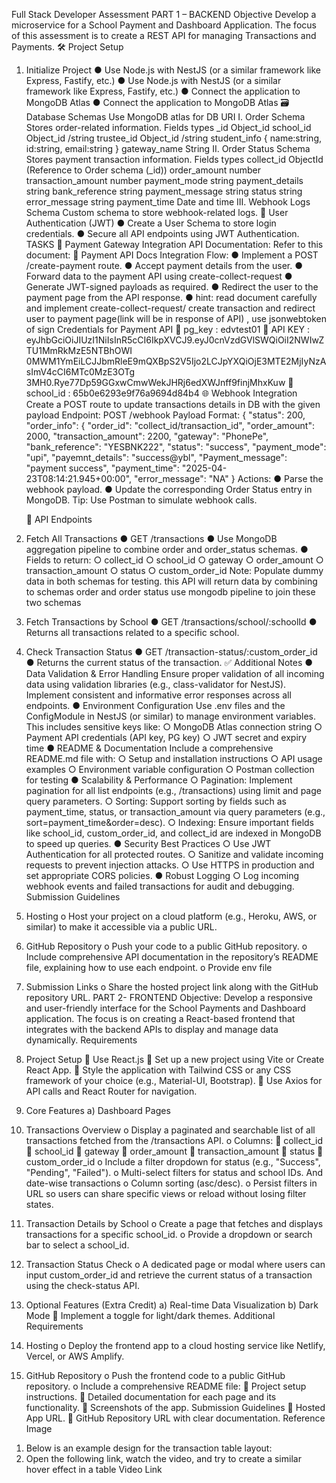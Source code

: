 Full Stack Developer Assessment
PART 1 – BACKEND
Objective
Develop a microservice for a School Payment and Dashboard Application. The focus of this assessment is to create a REST API
for managing Transactions and Payments.
🛠️ Project Setup

1. Initialize Project
   ● Use Node.js with NestJS (or a similar framework like Express, Fastify, etc.)
   ● Use Node.js with NestJS (or a similar framework like Express, Fastify, etc.)
   ● Connect the application to MongoDB Atlas
   ● Connect the application to MongoDB Atlas
   🗃️ Database Schemas
   Use MongoDB atlas for DB URI
   I. Order Schema
   Stores order-related information.
   Fields types
   \_id Object_id
   school_id Object_id /string
   trustee_id Object_id /string
   student_info {
   name:string,
   id:string,
   email:string
   }
   gateway_name String
   II. Order Status Schema
   Stores payment transaction information.
   Fields types
   collect_id ObjectId (Reference to Order schema (\_id))
   order_amount number
   transaction_amount number
   payment_mode string
   payment_details string
   bank_reference string
   payment_message string
   status string
   error_message string
   payment_time Date and time
   III. Webhook Logs Schema
   Custom schema to store webhook-related logs.
   🔐 User Authentication (JWT)
   ● Create a User Schema to store login credentials.
   ● Secure all API endpoints using JWT Authentication.
   TASKS
   🔁 Payment Gateway Integration
   API Documentation:
   Refer to this document:
   📄 Payment API Docs
   Integration Flow:
   ● Implement a POST /create-payment route.
   ● Accept payment details from the user.
   ● Forward data to the payment API using create-collect-request
   ● Generate JWT-signed payloads as required.
   ● Redirect the user to the payment page from the API response.
   ● hint: read document carefully and implement create-collect-request/ create transaction and
   redirect user to payment page(link will be in response of API) , use jsonwebtoken of sign
   Credentials for Payment API
    pg_key : edvtest01
    API KEY :
   eyJhbGciOiJIUzI1NiIsInR5cCI6IkpXVCJ9.eyJ0cnVzdGVlSWQiOiI2NWIwZTU1MmRkMzE5NTBhOWI
   0MWM1YmEiLCJJbmRleE9mQXBpS2V5Ijo2LCJpYXQiOjE3MTE2MjIyNzAsImV4cCI6MTc0MzE3OTg
   3MH0.Rye77Dp59GGxwCmwWekJHRj6edXWJnff9finjMhxKuw
    school_id : 65b0e6293e9f76a9694d84b4
   🌐 Webhook Integration
   Create a POST route to update transactions details in DB with the given payload
   Endpoint:
   POST /webhook
   Payload Format:
   {
   "status": 200,
   "order_info": {
   "order_id": "collect_id/transaction_id",
   "order_amount": 2000,
   "transaction_amount": 2200,
   "gateway": "PhonePe",
   "bank_reference": "YESBNK222",
   "status": "success",
   "payment_mode": "upi",
   "payemnt_details": "success@ybl",
   "Payment_message": "payment success",
   "payment_time": "2025-04-23T08:14:21.945+00:00",
   "error_message": "NA"
   }
   Actions:
   ● Parse the webhook payload.
   ● Update the corresponding Order Status entry in MongoDB.
   Tip: Use Postman to simulate webhook calls.

   
   📄 API Endpoints
1. Fetch All Transactions
   ● GET /transactions
   ● Use MongoDB aggregation pipeline to combine order and order_status schemas.
   ● Fields to return:
   ○ collect_id
   ○ school_id
   ○ gateway
   ○ order_amount
   ○ transaction_amount
   ○ status
   ○ custom_order_id
   Note: Populate dummy data in both schemas for testing.
   this API will return data by combining to schemas order and order status use mongodb
   pipeline to join these two schemas
1. Fetch Transactions by School
   ● GET /transactions/school/:schoolId
   ● Returns all transactions related to a specific school.
1. Check Transaction Status
   ● GET /transaction-status/:custom_order_id
   ● Returns the current status of the transaction.
   ✅ Additional Notes
   ● Data Validation & Error Handling
   Ensure proper validation of all incoming data using validation libraries (e.g., class-validator for
   NestJS). Implement consistent and informative error responses across all endpoints.
   ● Environment Configuration
   Use .env files and the ConfigModule in NestJS (or similar) to manage environment variables.
   This includes sensitive keys like:
   ○ MongoDB Atlas connection string
   ○ Payment API credentials (API key, PG key)
   ○ JWT secret and expiry time
   ● README & Documentation
   Include a comprehensive README.md file with:
   ○ Setup and installation instructions
   ○ API usage examples
   ○ Environment variable configuration
   ○ Postman collection for testing
   ● Scalability & Performance
   ○ Pagination: Implement pagination for all list endpoints (e.g., /transactions) using limit
   and page query parameters.
   ○ Sorting: Support sorting by fields such as payment_time, status, or transaction_amount
   via query parameters (e.g., sort=payment_time&order=desc).
   ○ Indexing: Ensure important fields like school_id, custom_order_id, and collect_id are
   indexed in MongoDB to speed up queries.
   ● Security Best Practices
   ○ Use JWT Authentication for all protected routes.
   ○ Sanitize and validate incoming requests to prevent injection attacks.
   ○ Use HTTPS in production and set appropriate CORS policies.
   ● Robust Logging
   ○ Log incoming webhook events and failed transactions for audit and debugging.
   Submission Guidelines
1. Hosting
   o Host your project on a cloud platform (e.g., Heroku, AWS, or similar) to make it
   accessible via a public URL.
1. GitHub Repository
   o Push your code to a public GitHub repository.
   o Include comprehensive API documentation in the repository’s README file, explaining
   how to use each endpoint.
   o Provide env file
1. Submission Links
   o Share the hosted project link along with the GitHub repository URL.
   PART 2- FRONTEND
   Objective:
   Develop a responsive and user-friendly interface for the School Payments and Dashboard
   application. The focus is on creating a React-based frontend that integrates with the backend
   APIs to display and manage data dynamically.
   Requirements
1. Project Setup
    Use React.js
    Set up a new project using Vite or Create React App.
    Style the application with Tailwind CSS or any CSS framework of your choice (e.g.,
   Material-UI, Bootstrap).
    Use Axios for API calls and React Router for navigation.
1. Core Features
   a) Dashboard Pages
1. Transactions Overview
   o Display a paginated and searchable list of all transactions fetched from the
   /transactions API.
   o Columns:
    collect_id
    school_id
    gateway
    order_amount
    transaction_amount
    status
    custom_order_id
   o Include a filter dropdown for status (e.g., "Success", "Pending", "Failed").
   o Multi-select filters for status and school IDs. And date-wise transactions
   o Column sorting (asc/desc).
   o Persist filters in URL so users can share specific views or reload without losing
   filter states.
1. Transaction Details by School
   o Create a page that fetches and displays transactions for a specific school_id.
   o Provide a dropdown or search bar to select a school_id.
1. Transaction Status Check
   o A dedicated page or modal where users can input custom_order_id and retrieve
   the current status of a transaction using the check-status API.
1. Optional Features (Extra Credit)
   a) Real-time Data Visualization
   b) Dark Mode
    Implement a toggle for light/dark themes.
   Additional Requirements
1. Hosting
   o Deploy the frontend app to a cloud hosting service like Netlify, Vercel, or AWS
   Amplify.
1. GitHub Repository
   o Push the frontend code to a public GitHub repository.
   o Include a comprehensive README file:
    Project setup instructions.
    Detailed documentation for each page and its functionality.
    Screenshots of the app.
   Submission Guidelines
    Hosted App URL.
    GitHub Repository URL with clear documentation.
   Reference Image

1) Below is an example design for the transaction table layout:
2) Open the following link, watch the video, and try to create a similar hover effect in a table
   Video Link
